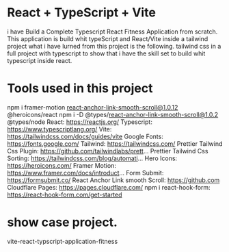 # React + TypeScript + Vite

i have Build a Complete Typescript React Fitness Application from scratch.
This application is build whit typeScript and React/Vite inside a tailwind project
what i have lurned from this project is the following.
tailwind css in a full project with typescript to show that i have the skill set to build whit typescript inside react.

# Tools used in this project
npm i framer-motion react-anchor-link-smooth-scroll@1.0.12 @heroicons/react
npm i -D @types/react-anchor-link-smooth-scroll@1.0.2 @types/node
React: https://reactjs.org/
Typescript: https://www.typescriptlang.org/
Vite: https://tailwindcss.com/docs/guides/vite
Google Fonts: https://fonts.google.com/
Tailwind: https://tailwindcss.com/
Prettier Tailwind Css Plugin: https://github.com/tailwindlabs/prett...
Prettier Tailwind Css Sorting: https://tailwindcss.com/blog/automati...
Hero Icons: https://heroicons.com/
Framer Motion: https://www.framer.com/docs/introduct...
Form Submit: https://formsubmit.co/
React Anchor Link smooth Scroll: https://github.com
Cloudflare Pages: https://pages.cloudflare.com/
npm i react-hook-form: https://react-hook-form.com/get-started

# show case project.
vite-react-typscript-application-fitness